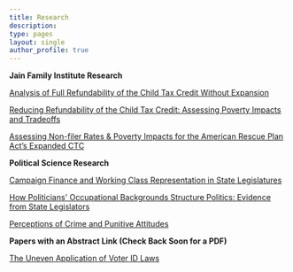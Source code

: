 ```yaml
---
title: Research
description:
type: pages
layout: single
author_profile: true
---
```


  
    
__Jain Family Institute Research__

[Analysis of Full Refundability of the
Child Tax Credit Without Expansion](https://www.jainfamilyinstitute.org/assets/full-refundability-of-child-tax-credit-without-expansion.pdf)

[Reducing Refundability of the Child Tax Credit:
Assessing Poverty Impacts and Tradeo ffs](https://www.jainfamilyinstitute.org/assets/JFI_Microsimulation_Limited-CTC-Impacts.pdf)

[Assessing Non-filer Rates & Poverty Impacts for the
American Rescue Plan Act’s Expanded CTC](https://www.jainfamilyinstitute.org/assets/jfi_microsimulation_expanded-ctc-impacts.pdf)

__Political Science Research__

[Campaign Finance and Working Class Representation in StateLegislatures](../papers/public_finance_working_class.pdf)

[How Politicians' Occupational Backgrounds Structure Politics: Evidence from State Legislators](../papers/occupations_st_leg.pdf)

[Perceptions of Crime and Punitive Attitudes](../papers/crime-experiment.pdf)

__Papers with an Abstract Link (Check Back Soon for a PDF)__

[The Uneven Application of Voter ID Laws](../pages/abstracts/id_laws_race.md)